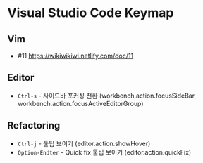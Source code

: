 # Visual Studio Code Keymap

## Vim

* #11 https://wikiwikiwi.netlify.com/doc/11

## Editor

* `Ctrl-s` - 사이드바 포커싱 전환 (workbench.action.focusSideBar, workbench.action.focusActiveEditorGroup)

## Refactoring

* `Ctrl-j` - 툴팁 보이기 (editor.action.showHover)
* `Option-Endter` - Quick fix 툴팁 보이기 (editor.action.quickFix)
